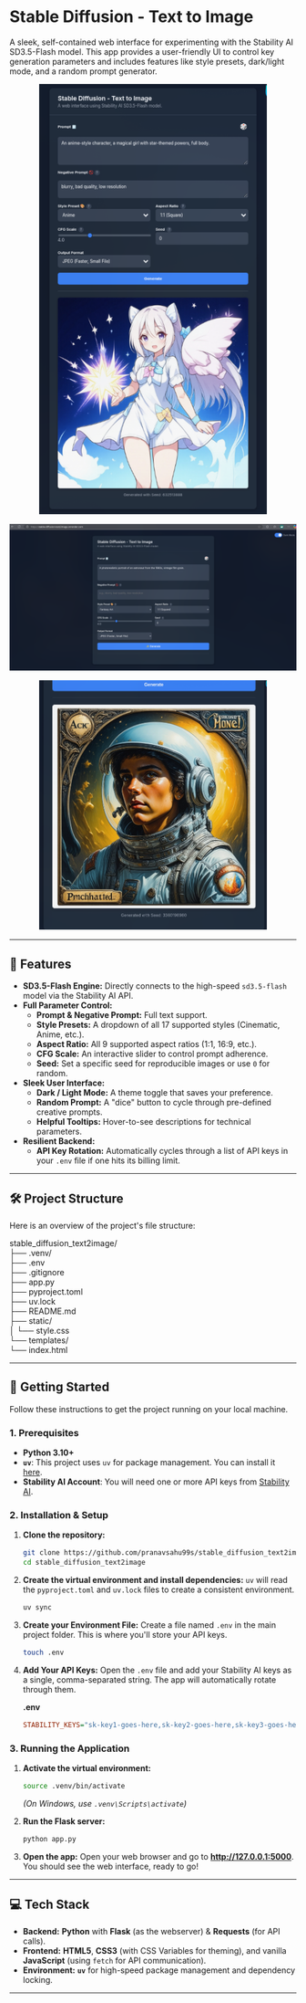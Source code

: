 # Stable Diffusion - Text to Image

A sleek, self-contained web interface for experimenting with the Stability AI SD3.5-Flash model. This app provides a user-friendly UI to control key generation parameters and includes features like style presets, dark/light mode, and a random prompt generator.

<p align="center">
  <img src="static/asset/1.png" width="400"/>
</p>
<p align="center">
  <img src="static/asset/2.png" width="600"/>
</p>
<p align="center">
  <img src="static/asset/3.png" width="400"/>
</p>


---

## 🌟 Features

* **SD3.5-Flash Engine:** Directly connects to the high-speed `sd3.5-flash` model via the Stability AI API.
* **Full Parameter Control:**
    * **Prompt & Negative Prompt:** Full text support.
    * **Style Presets:** A dropdown of all 17 supported styles (Cinematic, Anime, etc.).
    * **Aspect Ratio:** All 9 supported aspect ratios (1:1, 16:9, etc.).
    * **CFG Scale:** An interactive slider to control prompt adherence.
    * **Seed:** Set a specific seed for reproducible images or use `0` for random.
* **Sleek User Interface:**
    * **Dark / Light Mode:** A theme toggle that saves your preference.
    * **Random Prompt:** A "dice" button to cycle through pre-defined creative prompts.
    * **Helpful Tooltips:** Hover-to-see descriptions for technical parameters.
* **Resilient Backend:**
    * **API Key Rotation:** Automatically cycles through a list of API keys in your `.env` file if one hits its billing limit.

---

## 🛠️ Project Structure

Here is an overview of the project's file structure:

stable_diffusion_text2image/  
├── .venv/  
├── .env  
├── .gitignore  
├── app.py  
├── pyproject.toml  
├── uv.lock  
├── README.md  
├── static/  
│     └── style.css  
└── templates/   
        └── index.html   
  
---

## 🚀 Getting Started

Follow these instructions to get the project running on your local machine.

### 1. Prerequisites

* **Python 3.10+**
* **`uv`**: This project uses `uv` for package management. You can install it [here](https://github.com/astral-sh/uv).
* **Stability AI Account**: You will need one or more API keys from [Stability AI](https://platform.stability.ai/).

### 2. Installation & Setup

1.  **Clone the repository:**
    ```bash
    git clone https://github.com/pranavsahu99s/stable_diffusion_text2image.git
    cd stable_diffusion_text2image
    ```

2.  **Create the virtual environment and install dependencies:**
    `uv` will read the `pyproject.toml` and `uv.lock` files to create a consistent environment.
    ```bash
    uv sync
    ```

3.  **Create your Environment File:**
    Create a file named `.env` in the main project folder. This is where you'll store your API keys.
    ```bash
    touch .env
    ```

4.  **Add Your API Keys:**
    Open the `.env` file and add your Stability AI keys as a single, comma-separated string. The app will automatically rotate through them.

    **.env**
    ```ini
    STABILITY_KEYS="sk-key1-goes-here,sk-key2-goes-here,sk-key3-goes-here"
    ```

### 3. Running the Application

1.  **Activate the virtual environment:**
    ```bash
    source .venv/bin/activate
    ```
    *(On Windows, use `.venv\Scripts\activate`)*

2.  **Run the Flask server:**
    ```bash
    python app.py
    ```

3.  **Open the app:**
    Open your web browser and go to **http://127.0.0.1:5000**. You should see the web interface, ready to go!

---

## 💻 Tech Stack

* **Backend:** **Python** with **Flask** (as the webserver) & **Requests** (for API calls).
* **Frontend:** **HTML5**, **CSS3** (with CSS Variables for theming), and vanilla **JavaScript** (using `fetch` for API communication).
* **Environment:** **`uv`** for high-speed package management and dependency locking.

---

